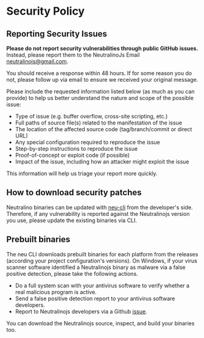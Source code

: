 # Security Policy

## Reporting Security Issues

**Please do not report security vulnerabilities through public GitHub issues.** Instead, please report them to the NeutralinoJs Email [neutralinojs@gmail.com](mailto:neutralinojs@gmail.com).

You should receive a response within 48 hours. If for some reason you do not, please follow up via email to ensure we received your original message.

Please include the requested information listed below (as much as you can provide) to help us better understand the nature and scope of the possible issue:

  * Type of issue (e.g. buffer overflow, cross-site scripting, etc.)
  * Full paths of source file(s) related to the manifestation of the issue
  * The location of the affected source code (tag/branch/commit or direct URL)
  * Any special configuration required to reproduce the issue
  * Step-by-step instructions to reproduce the issue
  * Proof-of-concept or exploit code (if possible)
  * Impact of the issue, including how an attacker might exploit the issue

This information will help us triage your report more quickly.

## How to download security patches

Neutralino binaries can be updated with [neu-cli](https://neutralino.js.org/docs/cli/neu-cli) from the developer's side. 
Therefore, if any vulnerability is reported against the Neutralinojs version you use, please update the existing binaries via CLI.

## Prebuilt binaries

The neu CLI downloads prebuilt binaries for each platform from the releases (according your project configuration's versions). On Windows, if your virus scanner software identified a Neutralinojs binary as malware via a false positive detection, please take the following actions.

- Do a full system scan with your antivirus software to verify whether a real malicious program is active.
- Send a false positive detection report to your antivirus software developers.
- Report to Neutralinojs developers via a Github [issue](https://github.com/neutralinojs/neutralinojs/issues).

You can download the Neutralinojs source, inspect, and build your binaries too.

